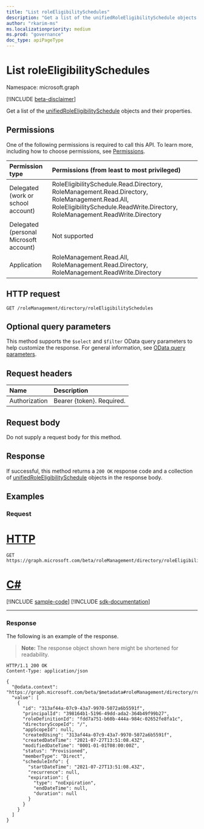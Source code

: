 ```yaml
---
title: "List roleEligibilitySchedules"
description: "Get a list of the unifiedRoleEligibilitySchedule objects and their properties."
author: "rkarim-ms"
ms.localizationpriority: medium
ms.prod: "governance"
doc_type: apiPageType
---
```


# List roleEligibilitySchedules
Namespace: microsoft.graph

[!INCLUDE [beta-disclaimer](../../includes/beta-disclaimer.md)]

Get a list of the [unifiedRoleEligibilitySchedule](../resources/unifiedroleeligibilityschedule.md) objects and their properties.

## Permissions
One of the following permissions is required to call this API. To learn more, including how to choose permissions, see [Permissions](/graph/permissions-reference).

|Permission type|Permissions (from least to most privileged)|
|:---|:---|
|Delegated (work or school account)|RoleEligibilitySchedule.Read.Directory, RoleManagement.Read.Directory, RoleManagement.Read.All, RoleEligibilitySchedule.ReadWrite.Directory, RoleManagement.ReadWrite.Directory |
|Delegated (personal Microsoft account)|Not supported|
|Application|RoleManagement.Read.All, RoleManagement.Read.Directory, RoleManagement.ReadWrite.Directory|

## HTTP request

<!-- {
  "blockType": "ignored"
}
-->
``` http
GET /roleManagement/directory/roleEligibilitySchedules
```

## Optional query parameters
This method supports the `$select` and `$filter` OData query parameters to help customize the response. For general information, see [OData query parameters](/graph/query-parameters).

## Request headers
|Name|Description|
|:---|:---|
|Authorization|Bearer {token}. Required.|

## Request body
Do not supply a request body for this method.

## Response

If successful, this method returns a `200 OK` response code and a collection of [unifiedRoleEligibilitySchedule](../resources/unifiedroleeligibilityschedule.md) objects in the response body.

## Examples

### Request

# [HTTP](#tab/http)
<!-- {
  "blockType": "request",
  "name": "list_unifiedroleeligibilityschedule"
}
-->
``` http
GET https://graph.microsoft.com/beta/roleManagement/directory/roleEligibilitySchedules
```

# [C#](#tab/csharp)
[!INCLUDE [sample-code](../includes/snippets/csharp/list-unifiedroleeligibilityschedule-csharp-snippets.md)]
[!INCLUDE [sdk-documentation](../includes/snippets/snippets-sdk-documentation-link.md)]

---



### Response

The following is an example of the response.
>**Note:** The response object shown here might be shortened for readability.
<!-- {
  "blockType": "response",
  "truncated": true,
  "@odata.type": "Collection(microsoft.graph.unifiedRoleEligibilitySchedule)"
}
-->
``` http
HTTP/1.1 200 OK
Content-Type: application/json

{
  "@odata.context": "https://graph.microsoft.com/beta/$metadata#roleManagement/directory/roleEligibilitySchedules",
  "value": [
    {
      "id": "313af44a-07c9-43a7-9970-5072a6b5591f",
      "principalId": "398164b1-5196-49dd-ada2-364b49f99b27",
      "roleDefinitionId": "fdd7a751-b60b-444a-984c-02652fe8fa1c",
      "directoryScopeId": "/",
      "appScopeId": null,
      "createdUsing": "313af44a-07c9-43a7-9970-5072a6b5591f",
      "createdDateTime": "2021-07-27T13:51:08.43Z",
      "modifiedDateTime": "0001-01-01T08:00:00Z",
      "status": "Provisioned",
      "memberType": "Direct",
      "scheduleInfo": {
        "startDateTime": "2021-07-27T13:51:08.43Z",
        "recurrence": null,
        "expiration": {
          "type": "noExpiration",
          "endDateTime": null,
          "duration": null
        }
      }
    }
  ]
}
```


